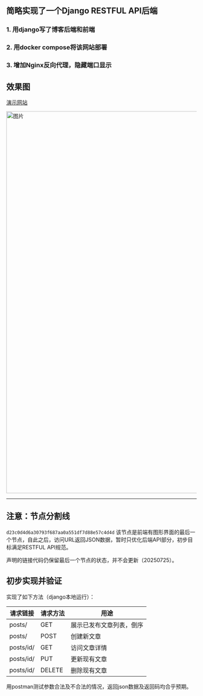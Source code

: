 ## 简略实现了一个Django RESTFUL API后端

### 1. 用django写了博客后端和前端

### 2. 用docker compose将该网站部署

### 3. 增加Nginx反向代理，隐藏端口显示

## 效果图

[演示网站](http://117.72.175.93/)

<img width="1367" height="1009" alt="图片" src="https://github.com/user-attachments/assets/6c489488-695e-4c76-be83-f879ce997676" />

---

## 注意：节点分割线

`d23c0d4d6a30793f687aa0a551df7d88e57c4d4d`
该节点是前端有图形界面的最后一个节点，自此之后，访问URL返回JSON数据，暂时只优化后端API部分，初步目标满足RESTFUL API规范。

声明的链接代码仍保留最后一个节点的状态，并不会更新（20250725）。


## 初步实现并验证

实现了如下方法（django本地运行）：

| 请求链接 | 请求方法 |  用途 |
|--| --| -- |
| posts/ | GET | 展示已发布文章列表，倒序 |
| posts/ | POST | 创建新文章 |
| posts/id/ | GET | 访问文章详情 |
| posts/id/ | PUT | 更新现有文章 |
| posts/id/ | DELETE |  删除现有文章 |

用postman测试参数合法及不合法的情况，返回json数据及返回码均合乎预期。